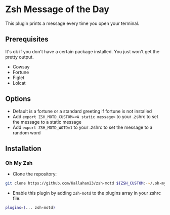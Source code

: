 # Zsh Message of the Day

This plugin prints a message every time you open your terminal.

## Prerequisites

It's ok if you don't have a certain package installed. You just won't get the pretty output.

- Cowsay
- Fortune
- Figlet
- Lolcat

## Options

- Default is a fortune or a standard greeting if fortune is not installed
- Add `export ZSH_MOTD_CUSTOM=<A static message>` to your .zshrc to set the message to a static message
- Add `export ZSH_MOTD_WOTD=1` to your .zshrc to set the message to a random word

## Installation

### Oh My Zsh

- Clone the repository:

```zsh
git clone https://github.com/Kallahan23/zsh-motd ${ZSH_CUSTOM:-~/.oh-my-zsh/custom}/plugins/zsh-motd
```

- Enable this plugin by adding `zsh-motd` to the plugins array in your zshrc file:

```zsh
plugins=(... zsh-motd)
```
